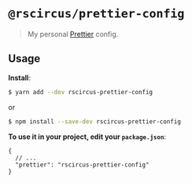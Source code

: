# `@rscircus/prettier-config`

> My personal [Prettier](https://prettier.io) config.

## Usage

**Install**:

```bash
$ yarn add --dev rscircus-prettier-config
```
or
```bash
$ npm install --save-dev rscircus-prettier-config
```

**To use it in your project, edit your `package.json`**:

```jsonc
{
  // ...
  "prettier": "rscircus-prettier-config"
}
```
